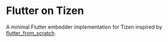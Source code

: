 # Flutter on Tizen

A minimal Flutter embedder implementation for Tizen inspired by [flutter_from_scratch](https://github.com/chinmaygarde/flutter_from_scratch).
